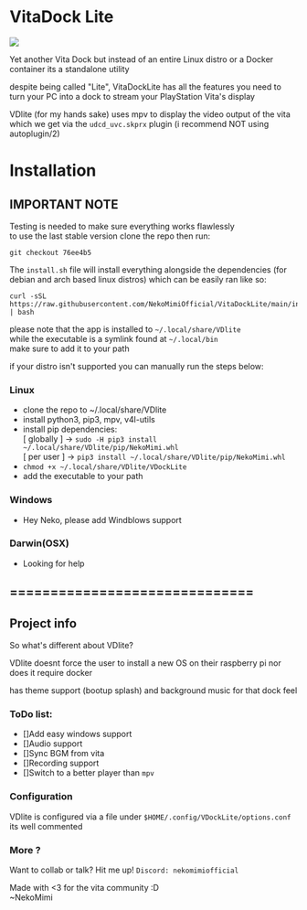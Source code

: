 # VitaDock Lite  
<img src="./teaser.png" align="center"/>

Yet another Vita Dock but instead of an entire Linux distro or a Docker container its a standalone utility  

despite being called "Lite", VitaDockLite has all the features you need to turn your PC into a dock to stream your PlayStation Vita's display  

VDlite (for my hands sake) uses mpv to display the video output of the vita which we get via the `udcd_uvc.skprx` plugin (i recommend NOT using autoplugin/2)  

# Installation

## IMPORTANT NOTE  
Testing is needed to make sure everything works flawlessly  
to use the last stable version clone the repo then run:  
```
git checkout 76ee4b5
```

The `install.sh` file will install everything alongside the dependencies (for debian and arch based linux distros) which can be easily ran like so:  
```
curl -sSL https://raw.githubusercontent.com/NekoMimiOfficial/VitaDockLite/main/install.sh | bash
```
please note that the app is installed to `~/.local/share/VDlite`  
while the executable is a symlink found at `~/.local/bin`  
make sure to add it to your path  

if your distro isn't supported you can manually run the steps below:  
### Linux  
* clone the repo to ~/.local/share/VDlite  
* install python3, pip3, mpv, v4l-utils  
* install pip dependencies:  
[ globally ] -> `sudo -H pip3 install ~/.local/share/VDlite/pip/NekoMimi.whl`  
[ per user ] -> `pip3 install ~/.local/share/VDlite/pip/NekoMimi.whl`  
* `chmod +x ~/.local/share/VDlite/VDockLite`
* add the executable to your path  

### Windows  
* Hey Neko, please add Windblows support  

### Darwin(OSX)  
* Looking for help  

## ==============================

## Project info
So what's different about VDlite?  

VDlite doesnt force the user to install a new OS on their raspberry pi nor does it require docker  

has theme support (bootup splash) and background music for that dock feel  

### ToDo list:  
* []Add easy windows support  
* []Audio support  
* []Sync BGM from vita  
* []Recording support  
* []Switch to a better player than `mpv`  

### Configuration
VDlite is configured via a file under `$HOME/.config/VDockLite/options.conf` its well commented  


### More ?
Want to collab or talk? Hit me up! `Discord: nekomimiofficial`  

Made with <3 for the vita community :D  
~NekoMimi  
